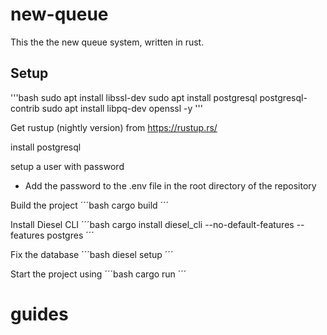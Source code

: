 # new-queue

This the the new queue system, written in rust.

## Setup
'''bash
sudo apt install libssl-dev
sudo apt install postgresql postgresql-contrib
sudo apt install libpq-dev openssl -y
'''

Get rustup (nightly version) from https://rustup.rs/

install postgresql

setup a user with password
- Add the password to the .env file in the root directory of the repository

Build the project
´´´bash
cargo build
´´´

Install Diesel CLI
´´´bash
cargo install diesel_cli --no-default-features --features postgres
´´´

Fix the database
´´´bash
diesel setup
´´´

Start the project using
´´´bash
cargo run
´´´

# guides

[Rocket, diesel, serde setup]: https://lankydan.dev/2018/05/20/creating-a-rusty-rocket-fuelled-with-diesel
[Rust react setup]: https://github.com/ghotiphud/rust-web-starter
[Chat blog]: ttps://www.steadylearner.com/blog/read/How-to-start-Rust-Chat-App
[Steadylearner Chat]: https://github.com/steadylearner/Chat
